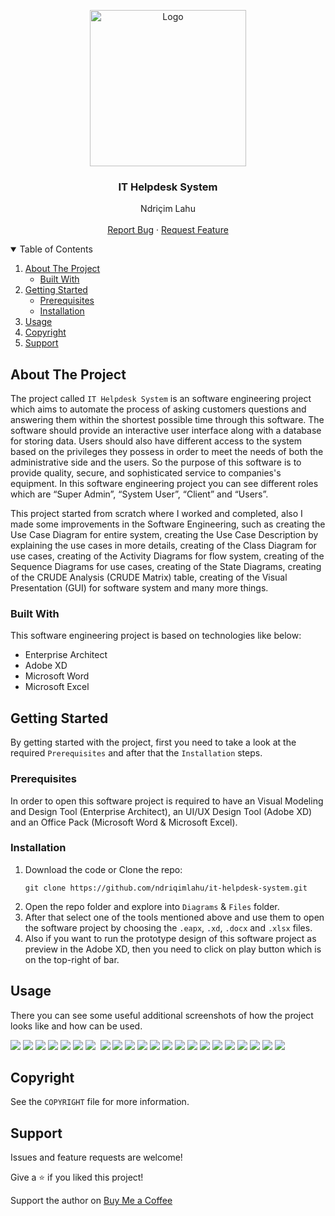 <!-- PROJECT LOGO -->
<p align="center">
  <img src="https://github.com/ndriqimlahu/ndriqim-lahu-portfolio/blob/main/assets/portfolio/IT-HelpdeskSystem.png" alt="Logo" width="250" height="250">
  <h3 align="center">IT Helpdesk System</h3>
  <p align="center">
    Ndriçim Lahu
    <br>
    <br>
    <a href="https://github.com/ndriqimlahu/it-helpdesk-system/issues">Report Bug</a>
    ·
    <a href="https://github.com/ndriqimlahu/it-helpdesk-system/issues">Request Feature</a>
  </p>
</p>


<!-- TABLE OF CONTENTS -->
<details open="open">
  <summary>Table of Contents</summary>
  <ol>
    <li>
      <a href="#about-the-project">About The Project</a>
      <ul>
        <li><a href="#built-with">Built With</a></li>
      </ul>
    </li>
    <li>
      <a href="#getting-started">Getting Started</a>
      <ul>
        <li><a href="#prerequisites">Prerequisites</a></li>
        <li><a href="#installation">Installation</a></li>
      </ul>
    </li>
    <li><a href="#usage">Usage</a></li>
    <li><a href="#copyright">Copyright</a></li>
    <li><a href="#support">Support</a></li>
  </ol>
</details>


<!-- ABOUT THE PROJECT -->
## About The Project

The project called `IT Helpdesk System` is an software engineering project which aims to automate the process of asking customers questions and answering them within the shortest possible time through this software. The software should provide an interactive user interface along with a database for storing data. Users should also have different access to the system based on the privileges they possess in order to meet the needs of both the administrative side and the users. So the purpose of this software is to provide quality, secure, and sophisticated service to companies's equipment. In this software engineering project you can see different roles which are “Super Admin”, “System User”, “Client” and “Users”.

This project started from scratch where I worked and completed, also I made some improvements in the Software Engineering, such as creating the Use Case Diagram for entire system, creating the Use Case Description by explaining the use cases in more details, creating of the Class Diagram for use cases, creating of the Activity Diagrams for flow system, creating of the Sequence Diagrams for use cases, creating of the State Diagrams, creating of the CRUDE Analysis (CRUDE Matrix) table, creating of the Visual Presentation (GUI) for software system and many more things.


### Built With

This software engineering project is based on technologies like below:

* Enterprise Architect
* Adobe XD
* Microsoft Word
* Microsoft Excel


<!-- GETTING STARTED -->
## Getting Started

By getting started with the project, first you need to take a look at the required `Prerequisites` and after that the `Installation` steps.


### Prerequisites

In order to open this software project is required to have an Visual Modeling and Design Tool (Enterprise Architect), an UI/UX Design Tool (Adobe XD) and an Office Pack (Microsoft Word & Microsoft Excel).


### Installation

1. Download the code or Clone the repo:
   ```terminal
   git clone https://github.com/ndriqimlahu/it-helpdesk-system.git
   ```
2. Open the repo folder and explore into `Diagrams` & `Files` folder.
3. After that select one of the tools mentioned above and use them to open the software project by choosing the `.eapx`, `.xd`, `.docx` and `.xlsx` files.
4. Also if you want to run the prototype design of this software project as preview in the Adobe XD, then you need to click on play button which is on the top-right of bar.


<!-- USAGE -->
## Usage

There you can see some useful additional screenshots of how the project looks like and how can be used.

<img src="https://github.com/ndriqimlahu/it-helpdesk-system/blob/main/Preview/01-Use%20Case%20Diagram.png">
<img src="https://github.com/ndriqimlahu/it-helpdesk-system/blob/main/Preview/02-Class%20Diagram.png">
<img src="https://github.com/ndriqimlahu/it-helpdesk-system/blob/main/Preview/03.1-Activity%20Diagram%201.png">
<img src="https://github.com/ndriqimlahu/it-helpdesk-system/blob/main/Preview/03.2-Activity%20Diagram%202.png">
<img src="https://github.com/ndriqimlahu/it-helpdesk-system/blob/main/Preview/04.1-Sequence%20Diagram-Login%20and%20Logout.png">
<img src="https://github.com/ndriqimlahu/it-helpdesk-system/blob/main/Preview/04.2-Sequence%20Diagram-Update%20the%20Profile%20and%20Change%20Password.jpg">
<img src="https://github.com/ndriqimlahu/it-helpdesk-system/blob/main/Preview/04.3-Sequence%20Diagram-Super%20Admin.png">
<img src=""https://github.com/ndriqimlahu/it-helpdesk-system/blob/main/Preview/04.4-Sequence%20Diagram-System%20User.png>
<img src="https://github.com/ndriqimlahu/it-helpdesk-system/blob/main/Preview/04.5-Sequence%20Diagram-Client.png">
<img src="https://github.com/ndriqimlahu/it-helpdesk-system/blob/main/Preview/04.6-Sequence%20Diagram-Users.png">
<img src="https://github.com/ndriqimlahu/it-helpdesk-system/blob/main/Preview/05.1-State%20Diagram-Users.png">
<img src="https://github.com/ndriqimlahu/it-helpdesk-system/blob/main/Preview/05.2-State%20Diagram-Tickets.png">
<img src="https://github.com/ndriqimlahu/it-helpdesk-system/blob/main/Preview/05.3-State%20Diagram-Issues.png">
<img src="https://github.com/ndriqimlahu/it-helpdesk-system/blob/main/Preview/06-CRUDE%20Analysis-CRUDE%20Matrix.png">
<img src="https://github.com/ndriqimlahu/it-helpdesk-system/blob/main/Preview/07.1-Visual%20Presentation%20GUI-Homepage.png">
<img src="https://github.com/ndriqimlahu/it-helpdesk-system/blob/main/Preview/07.2-Visual%20Presentation%20GUI-Select%20Categories.png">
<img src="https://github.com/ndriqimlahu/it-helpdesk-system/blob/main/Preview/07.3-Visual%20Presentation%20GUI-Clients.png">
<img src="https://github.com/ndriqimlahu/it-helpdesk-system/blob/main/Preview/07.4-Visual%20Presentation%20GUI-Tickets.png">
<img src="https://github.com/ndriqimlahu/it-helpdesk-system/blob/main/Preview/07.5-Visual%20Presentation%20GUI-Issues.png">
<img src="https://github.com/ndriqimlahu/it-helpdesk-system/blob/main/Preview/07.6-Visual%20Presentation%20GUI-Reports.png">
<img src="https://github.com/ndriqimlahu/it-helpdesk-system/blob/main/Preview/07.7-Visual%20Presentation%20GUI-FAQs.png">
<img src="https://github.com/ndriqimlahu/it-helpdesk-system/blob/main/Preview/07.8-Visual%20Presentation%20GUI-Setup.png">
<img src="https://github.com/ndriqimlahu/it-helpdesk-system/blob/main/Preview/07.9-Visual%20Presentation%20GUI-Check%20Submit.png">


<!-- COPYRIGHT -->
## Copyright

See the `COPYRIGHT` file for more information.


<!-- SUPPORT -->
## Support

Issues and feature requests are welcome!

Give a ⭐️ if you liked this project!

Support the author on <a href="https://www.buymeacoffee.com/ndriqimlahu">Buy Me a Coffee</a>
